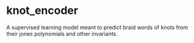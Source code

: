 # knot_encoder
A supervised learning model meant to predict braid words of knots from their jones polynomials and other invariants.
